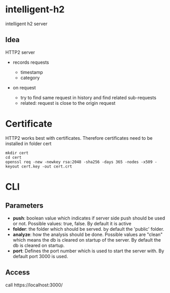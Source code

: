 # intelligent-h2
intelligent h2 server


## Idea

HTTP2 server

* records requests
  * timestamp
  * category
  
* on request
  * try to find same request in history and find related sub-requests
  * related: request is close to the origin request
  
  
# Certificate
HTTP2 works best with certificates. Therefore certificates need to be installed in folder cert

```
mkdir cert
cd cert
openssl req -new -newkey rsa:2048 -sha256 -days 365 -nodes -x509 -keyout cert.key -out cert.crt
```


  
# CLI

## Parameters

- **push**: boolean value which indicates if server side push should be used or not. Possible values: true, false. By default it is active
- **folder**: the folder which should be served. by default the 'public' folder.
- **analyze**: how the analysis should be done. Possible values are "clean" which means the db is cleared on startup of the server. By default the db is cleared on startup.
- **port**: Defines the port number which is used to start the server with. By default port 3000 is used.


## Access

call https://localhost:3000/